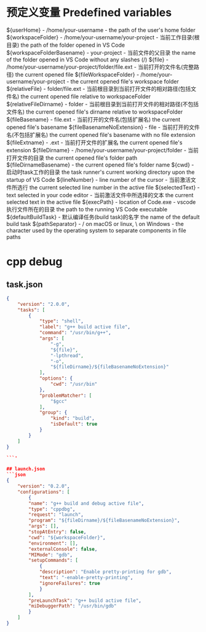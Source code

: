 

# 预定义变量 Predefined variables

${userHome} - /home/your-username  - the path of the user's home folder
${workspaceFolder} - /home/your-username/your-project - 当前工作目录(根目录) the path of the folder opened in VS Code
${workspaceFolderBasename} - your-project - 当前文件的父目录 the name of the folder opened in VS Code without any slashes (/)
${file} - /home/your-username/your-project/folder/file.ext - 当前打开的文件名(完整路径) the current opened file
${fileWorkspaceFolder}  - /home/your-username/your-project - the current opened file's workspace folder
${relativeFile}  - folder/file.ext - 当前根目录到当前打开文件的相对路径(包括文件名) the current opened file relative to workspaceFolder
${relativeFileDirname} - folder - 当前根目录到当前打开文件的相对路径(不包括文件名) the current opened file's dirname relative to workspaceFolder
${fileBasename} - file.ext - 当前打开的文件名(包括扩展名) the current opened file's basename
${fileBasenameNoExtension}  - file - 当前打开的文件名(不包括扩展名) the current opened file's basename with no file extension
${fileExtname} - .ext - 当前打开文件的扩展名 the current opened file's extension
${fileDirname} - /home/your-username/your-project/folder - 当前打开文件的目录  the current opened file's folder path
${fileDirnameBasename} - the current opened file's folder name
${cwd} - 启动时task工作的目录 the task runner's current working directory upon the startup of VS Code
${lineNumber} - line number of the cursor - 当前激活文件所选行 the current selected line number in the active file
${selectedText}  - text selected in your code editor - 当前激活文件中所选择的文本 the current selected text in the active file
${execPath} - location of Code.exe - vscode执行文件所在的目录 the path to the running VS Code executable
${defaultBuildTask} - 默认编译任务(build task)的名字 the name of the default build task
${pathSeparator}  - / on macOS or linux, \ on Windows - the character used by the operating system to separate components in file paths


# cpp debug

## task.json
```json
{
    "version": "2.0.0",
    "tasks": [
        {
            "type": "shell",
            "label": "g++ build active file",
            "command": "/usr/bin/g++",
            "args": [
                "-g",
                "${file}",
                "-lpthread", 
                "-o",
                "${fileDirname}/${fileBasenameNoExtension}"
            ],
            "options": {
                "cwd": "/usr/bin"
            },
            "problemMatcher": [
                "$gcc"
            ],
            "group": {
                "kind": "build",
                "isDefault": true
            }
        }
    ]
}

```'

## launch.json
```json
{
    "version": "0.2.0",
    "configurations": [
        {
        "name": "g++ build and debug active file",
        "type": "cppdbg",
        "request": "launch",
        "program": "${fileDirname}/${fileBasenameNoExtension}",
        "args": [],
        "stopAtEntry": false,
        "cwd": "${workspaceFolder}",
        "environment": [],
        "externalConsole": false,
        "MIMode": "gdb",
        "setupCommands": [
            {
            "description": "Enable pretty-printing for gdb",
            "text": "-enable-pretty-printing",
            "ignoreFailures": true
            }
        ],
        "preLaunchTask": "g++ build active file",
        "miDebuggerPath": "/usr/bin/gdb"
        }
    ]
}

```
